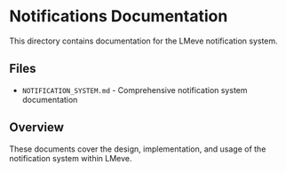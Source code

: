 # Notifications Documentation

This directory contains documentation for the LMeve notification system.

## Files

- `NOTIFICATION_SYSTEM.md` - Comprehensive notification system documentation

## Overview

These documents cover the design, implementation, and usage of the notification system within LMeve.